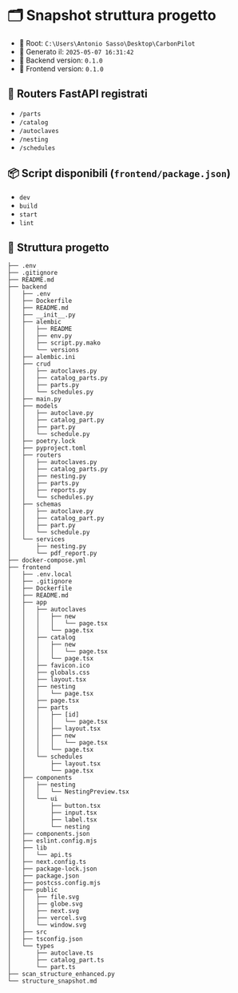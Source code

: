 # 🗂️ Snapshot struttura progetto

- 📍 Root: `C:\Users\Antonio Sasso\Desktop\CarbonPilot`
- 📆 Generato il: `2025-05-07 16:31:42`
- 🧩 Backend version: `0.1.0`
- 🧩 Frontend version: `0.1.0`

## 🔁 Routers FastAPI registrati
- `/parts`
- `/catalog`
- `/autoclaves`
- `/nesting`
- `/schedules`

## 📦 Script disponibili (`frontend/package.json`)
- `dev`
- `build`
- `start`
- `lint`

## 📂 Struttura progetto
```
├── .env
├── .gitignore
├── README.md
├── backend
│   ├── .env
│   ├── Dockerfile
│   ├── README.md
│   ├── __init__.py
│   ├── alembic
│   │   ├── README
│   │   ├── env.py
│   │   ├── script.py.mako
│   │   └── versions
│   ├── alembic.ini
│   ├── crud
│   │   ├── autoclaves.py
│   │   ├── catalog_parts.py
│   │   ├── parts.py
│   │   └── schedules.py
│   ├── main.py
│   ├── models
│   │   ├── autoclave.py
│   │   ├── catalog_part.py
│   │   ├── part.py
│   │   └── schedule.py
│   ├── poetry.lock
│   ├── pyproject.toml
│   ├── routers
│   │   ├── autoclaves.py
│   │   ├── catalog_parts.py
│   │   ├── nesting.py
│   │   ├── parts.py
│   │   ├── reports.py
│   │   └── schedules.py
│   ├── schemas
│   │   ├── autoclave.py
│   │   ├── catalog_part.py
│   │   ├── part.py
│   │   └── schedule.py
│   └── services
│       ├── nesting.py
│       └── pdf_report.py
├── docker-compose.yml
├── frontend
│   ├── .env.local
│   ├── .gitignore
│   ├── Dockerfile
│   ├── README.md
│   ├── app
│   │   ├── autoclaves
│   │   │   ├── new
│   │   │   │   └── page.tsx
│   │   │   └── page.tsx
│   │   ├── catalog
│   │   │   ├── new
│   │   │   │   └── page.tsx
│   │   │   └── page.tsx
│   │   ├── favicon.ico
│   │   ├── globals.css
│   │   ├── layout.tsx
│   │   ├── nesting
│   │   │   └── page.tsx
│   │   ├── page.tsx
│   │   ├── parts
│   │   │   ├── [id]
│   │   │   │   └── page.tsx
│   │   │   ├── layout.tsx
│   │   │   ├── new
│   │   │   │   └── page.tsx
│   │   │   └── page.tsx
│   │   └── schedules
│   │       ├── layout.tsx
│   │       └── page.tsx
│   ├── components
│   │   ├── nesting
│   │   │   └── NestingPreview.tsx
│   │   └── ui
│   │       ├── button.tsx
│   │       ├── input.tsx
│   │       ├── label.tsx
│   │       └── nesting
│   ├── components.json
│   ├── eslint.config.mjs
│   ├── lib
│   │   └── api.ts
│   ├── next.config.ts
│   ├── package-lock.json
│   ├── package.json
│   ├── postcss.config.mjs
│   ├── public
│   │   ├── file.svg
│   │   ├── globe.svg
│   │   ├── next.svg
│   │   ├── vercel.svg
│   │   └── window.svg
│   ├── src
│   ├── tsconfig.json
│   └── types
│       ├── autoclave.ts
│       ├── catalog_part.ts
│       └── part.ts
├── scan_structure_enhanced.py
└── structure_snapshot.md
```
